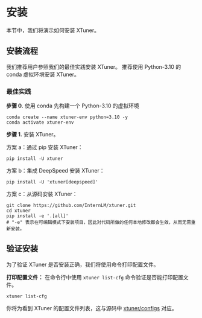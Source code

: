 # 安装

本节中，我们将演示如何安装 XTuner。

## 安装流程

我们推荐用户参照我们的最佳实践安装 XTuner。
推荐使用 Python-3.10 的 conda 虚拟环境安装 XTuner。

### 最佳实践

**步骤 0.** 使用 conda 先构建一个 Python-3.10 的虚拟环境

```shell
conda create --name xtuner-env python=3.10 -y
conda activate xtuner-env
```

**步骤 1.** 安装 XTuner。

方案 a：通过 pip 安装 XTuner：

```shell
pip install -U xtuner
```

方案 b：集成 DeepSpeed 安装 XTuner：

```shell
pip install -U 'xtuner[deepspeed]'
```


方案 c：从源码安装 XTuner：

```shell
git clone https://github.com/InternLM/xtuner.git
cd xtuner
pip install -e '.[all]'
# "-e" 表示在可编辑模式下安装项目，因此对代码所做的任何本地修改都会生效，从而无需重新安装。
```

## 验证安装

为了验证 XTuner 是否安装正确，我们将使用命令打印配置文件。

**打印配置文件：** 在命令行中使用 `xtuner list-cfg` 命令验证是否能打印配置文件。

```shell
xtuner list-cfg
```

你将为看到 XTuner 的配置文件列表，这与源码中 [xtuner/configs](https://github.com/InternLM/xtuner/tree/main/xtuner/configs) 对应。
